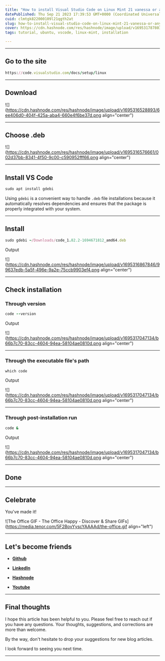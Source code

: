 ```yaml
---
title: "How to install Visual Studio Code on Linux Mint 21 vanessa or any other Ubuntu-based Linux distribution with a Debian file format"
datePublished: Thu Sep 21 2023 17:39:53 GMT+0000 (Coordinated Universal Time)
cuid: clmtgk822000109l21qgth2at
slug: how-to-install-visual-studio-code-on-linux-mint-21-vanessa-or-any-other-ubuntu-based-linux-distribution-with-a-debian-file-format
cover: https://cdn.hashnode.com/res/hashnode/image/upload/v1695317878036/d1448a1a-41c9-432c-bd13-49ccd4934ca3.webp
tags: tutorial, ubuntu, vscode, linux-mint, installation

---
```


---

## Go to the site

```ruby
https://code.visualstudio.com/docs/setup/linux
```

---

## Download

![](https://cdn.hashnode.com/res/hashnode/image/upload/v1695316528893/6ee406d0-404f-425a-aba4-660e4f6be37d.png align="center")

---

## Choose .deb

![](https://cdn.hashnode.com/res/hashnode/image/upload/v1695316576661/002d37bb-8341-4f50-9c00-c590952fff66.png align="center")

---

## Install VS Code

```ruby
sudo apt install gdebi
```

Using `gdebi` is a convenient way to handle `.deb` file installations because it automatically resolves dependencies and ensures that the package is properly integrated with your system.

---

## Install

```ruby
sudo gdebi ~/Downloads/code_1.82.2-1694671812_amd64.deb 
```

Output

![](https://cdn.hashnode.com/res/hashnode/image/upload/v1695316867846/99637edb-5a5f-496e-9a2e-75ccb9903ef4.png align="center")

---

## Check installation

### Through version

```ruby
code --version
```

Output

![](https://cdn.hashnode.com/res/hashnode/image/upload/v1695317047134/b66b7c70-83cc-4604-94ea-58104ae0810d.png align="center")

---

### Through the executable file's path

```ruby
which code
```

Output

![](https://cdn.hashnode.com/res/hashnode/image/upload/v1695317047134/b66b7c70-83cc-4604-94ea-58104ae0810d.png align="center")

---

### Through post-installation run

```ruby
code &
```

Output

![](https://cdn.hashnode.com/res/hashnode/image/upload/v1695317047134/b66b7c70-83cc-4604-94ea-58104ae0810d.png align="center")

---

## Done

---

## **Celebrate**

You've made it!

![The Office GIF - The Office Happy - Discover & Share GIFs](https://media.tenor.com/5F2BovYyscYAAAAd/the-office.gif align="left")

---

## **Let's become friends**

* [**Github**](https://github.com/alexcalaca)
    
* [**LinkedIn**](https://linkedin.com/in/alexandrecalacaofficial)
    
* [**Hashnode**](https://hashnode.com/onboard?next=/@alexandrecalaca)
    
* [**Youtube**](https://www.youtube.com/@alexandrecalacaofficial)
    

---

## **Final thoughts**

I hope this article has been helpful to you. Please feel free to reach out if you have any questions. Your thoughts, suggestions, and corrections are more than welcome.

By the way, don't hesitate to drop your suggestions for new blog articles.

I look forward to seeing you next time.

---
